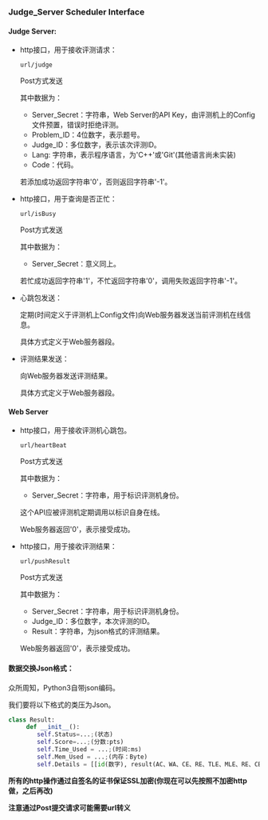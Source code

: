 ### Judge_Server Scheduler Interface

#### Judge Server:

* http接口，用于接收评测请求：

  ```
  url/judge
  ```
  Post方式发送
  
  其中数据为：
  
  	* Server_Secret：字符串，Web Server的API Key，由评测机上的Config文件预置，错误时拒绝评测。
  	* Problem_ID：4位数字，表示题号。
  	* Judge_ID：多位数字，表示该次评测ID。
  	* Lang: 字符串，表示程序语言，为'C++'或'Git'(其他语言尚未实装)
  	* Code：代码。
  
  若添加成功返回字符串'0'，否则返回字符串'-1'。
  
* http接口，用于查询是否正忙：

  ```
  url/isBusy
  ```
  Post方式发送
  
  其中数据为：

  * Server_Secret：意义同上。

  若忙成功返回字符串'1'，不忙返回字符串'0'，调用失败返回字符串'-1'。

* 心跳包发送：

  定期(时间定义于评测机上Config文件)向Web服务器发送当前评测机在线信息。

  具体方式定义于Web服务器段。

* 评测结果发送：

  向Web服务器发送评测结果。

  具体方式定义于Web服务器段。

#### Web Server

* http接口，用于接收评测机心跳包。

  ```
  url/heartBeat
  ```
  Post方式发送
  
  其中数据为：

  * Server_Secret：字符串，用于标识评测机身份。

  这个API应被评测机定期调用以标识自身在线。

  Web服务器返回'0'，表示接受成功。

* http接口，用于接收评测结果：

  ```
  url/pushResult
  ```
  Post方式发送
  
  其中数据为：

  * Server_Secret：字符串，用于标识评测机身份。
  * Judge_ID：多位数字，本次评测的ID。
  * Result：字符串，为json格式的评测结果。

  Web服务器返回'0'，表示接受成功。

#### 数据交换Json格式：

众所周知，Python3自带json编码。

我们要将以下格式的类压为Json。

```python
class Result:
     def __init__():
      	self.Status=...;(状态)
        self.Score=...;(分数:pts)
      	self.Time_Used = ...;(时间:ms)
        self.Mem_Used = ...;(内存：Byte)
        self.Details = [[id(数字), result(AC、WA、CE、RE、TLE、MLE、RE、CE、Memory Leak、System Error), score(pts), time(ms), mem(Byte), disk(kb, -1当不存在), 错误提示信息(如CE信息和WA的对比,RE的系统输出,ML时的valgrind结果)]*n(多个)];
```

**所有的http操作通过自签名的证书保证SSL加密(你现在可以先按照不加密http做，之后再改)**

**注意通过Post提交请求可能需要url转义**

